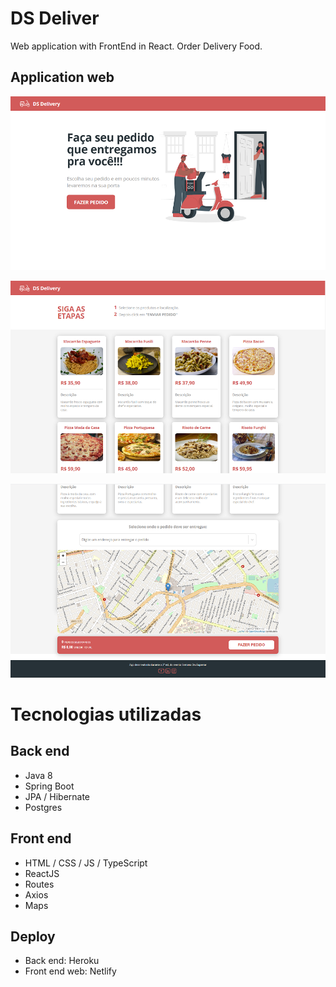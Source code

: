 # DS Deliver
Web application with FrontEnd in React. Order Delivery Food.

## Application web
![Snapshot 1](https://github.com/gracyaneoliveira/dsdeliver-sds2/blob/main/front-web/snaphsots/snapshot1.png)

![Snapshot 2](https://github.com/gracyaneoliveira/dsdeliver-sds2/blob/main/front-web/snaphsots/snapshot2.png)

![Snapshot 3](https://github.com/gracyaneoliveira/dsdeliver-sds2/blob/main/front-web/snaphsots/snapshot3.png)

# Tecnologias utilizadas
## Back end
- Java 8
- Spring Boot
- JPA / Hibernate
- Postgres
## Front end
- HTML / CSS / JS / TypeScript
- ReactJS
- Routes
- Axios
- Maps
## Deploy
- Back end: Heroku
- Front end web: Netlify
